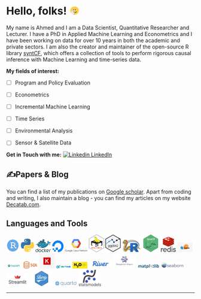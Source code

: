 
# Hello, folks! <img src="./logos/bye-smile.gif" width=5%>

My name is Ahmed and I am a Data Scientist, Quantitative Researcher and Lecturer. 
I have a PhD in Applied Machine Learning and Econometrics and I have been working on data for over 10 years in both the academic and private sectors. 
I am also the creator and maintainer of the open-source R library [syntCF](https://github.com/athammad/syntCF), which offers a collection of tools to perform rigorous causal inference with Machine Learning and time-series data.

**My fields of interest:**
- [ ] Program and Policy Evaluation
- [ ] Econometrics
- [ ] Incremental Machine Learning
- [ ] Time Series
- [ ] Environmental Analysis
- [ ] Sensor & Satellite Data


**Get in Touch with me:**
[![Linkedin](https://i.stack.imgur.com/gVE0j.png) LinkedIn](https://www.linkedin.com/in/ahmedt-h/)
&nbsp;


## &#x270d;Papers & Blog

You can find a list of my publications on [Google scholar](https://scholar.google.com/citations?user=uE11zZAAAAAJ&hl=en). Apart from coding and writing, I also maintain a blog - you can find my articles on my website [Decatab.com](https://www.decatab.com).


## Languages and Tools
<p float="left">

<img src="./logos/rstudio.png" width="7%"/> <img src="./logos/python_logo.png" width="7%"/> <img src="./logos/docker.png" width="8%"/> <img src="./logos/do.png" width="6%"/> <img src="./logos/gcp.png" width="12%"/>
<img src="./logos/dt.png" width="8%"/> <img src="./logos/ggplot2.png" width="8%"/> <img src="./logos/reticulated_python.png" width="10%"/> <img src="./logos/logoSCF.png" width="9%"/> <img src="./logos/redis.png" width="8%"/> <img
src="./logos/scikit-learn.png" width="8%"/> <img
src="./logos/FastAPI_logo.png" width="8%"/> <img
src="./logos/sql.png" width="8%"/> <img
src="./logos/keras.png" width="8%"/> <img
src="./logos/sktime.png" width="8%"/> <img
src="./logos/h2o.png" width="8%"/> <img
src="./logos/river.svg" width="12%"/> <img
src="./logos/gee.png" width="12%"/> <img
src="./logos/matplot.png" width="12%"/> <img
src="./logos/seaborn.svg" width="12%"/> <img
src="./logos/streamlit.png" width="12%"/> <img
src="./logos/shiny.png" width="12%"/> <img
src="./logos/quarto.png" width="12%"/> <img
src="./logos/statsmodels.svg" width="12%"/>
</p>


---


<!--**athammad/athammad** is a ✨ _special_ ✨ repository because its `README.md` (this file) appears on your GitHub profile.
[![Top Langs](https://github-readme-stats.vercel.app/api/top-langs/?username=athammad&layout=compact)](https://github.com/athammad/github-readme-stats)

Here are some ideas to get you started:

- 🔭 I’m currently working on ...
- 🌱 I’m currently learning ...
- 👯 I’m looking to collaborate on ...
- 🤔 I’m looking for help with ...
- 💬 Ask me about ...
- 📫 How to reach me: ...
- 😄 Pronouns: ...
- ⚡ Fun fact: ...
-->
